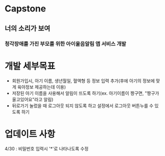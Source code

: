 # Capstone
## 너의 소리가 보여
### 청각장애를 가진 부모를 위한 아이울음알림 앱 서비스 개발 


# 개발 세부목표
- 회원가입시, 아기 이름, 생년월일, 혈액형 등 정보 입력 추가(후에 아기의 정보에 맞게 육아정보 제공하는데 이용)
- 저장된 아기 이름을 사용해서 알림이 뜨도록 하기(ex. 아기이름이 짱구면, "짱구가 울고있어요"라고 알림) 
- 뒤로가기 눌렀을 때 로그아웃 되지 않도록 하고 설정에서 로그아웃 버튼누를 수 있도록 하기




# 업데이트 사항
4/30 : 비밀번호 입력시 '*'로 나타나도록 수정
